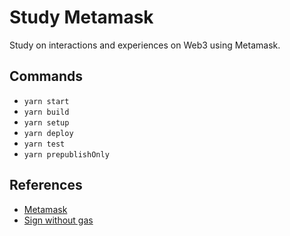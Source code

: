 # Study Metamask

Study on interactions and experiences on Web3 using Metamask.

## Commands

- `yarn start`
- `yarn build`
- `yarn setup`
- `yarn deploy`
- `yarn test`
- `yarn prepublishOnly`

## References

- [Metamask](https://docs.metamask.io/guide/getting-started.html)
- [Sign without gas](https://github.com/MetaMask/test-dapp)
